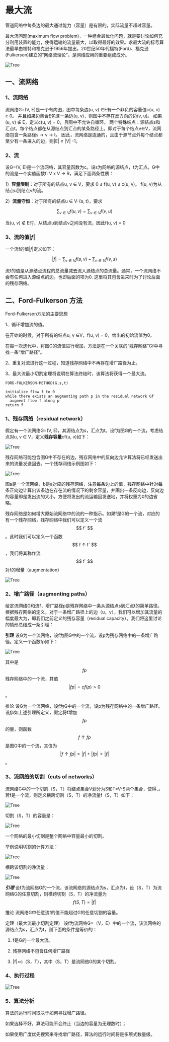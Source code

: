 # 最大流

管道网络中每条边的最大通过能力（容量）是有限的，实际流量不超过容量。

最大流问题(maximum flow problem)，一种组合最优化问题，就是要讨论如何充分利用装置的能力，使得运输的流量最大，以取得最好的效果。求最大流的标号算法最早由福特和福克逊于1956年提出，20世纪50年代福特(Ford)、福克逊(Fulkerson)建立的“网络流理论”，是网络应用的重要组成成分。

![Tree](../../../res/Graph/MaximumFlow/maximum_flow_0.png) 

## 一、流网络
### 1、流网络

流网络G=(V, E)是一个有向图，图中每条边(u, v) ∈E有一个非负的容量值c(u, v) ≥ 0。
并且如果边集合E包含一条边(u, v)，则图中不存在反方向的边(v, u)。
如果(u, v) ∉ E，定义c(u, v) = 0，且图中不允许自循环。
两个特殊结点：源结点s和汇点t。每个结点都在从源结点到汇点的某条路径上。即对于每个结点v∈V，流网络包含一条路径s -> v -> t。
因此，流网络是连通的，且由于源节点外每个结点都至少有一条进入的边，则|E| ≥ |V| -1。

### 2、流

设G=(V, E)是一个流网络，其容量函数为c。设s为网络的源结点，t为汇点。G中的流是一个实值函数f: V x V -> R，满足下面两条性质：

1）**容量限制**：对于所有的结点u, v ∈ V，要求 0 ≤ f(u, v) ≤ c(u, v)。
f(u, v)为从结点u到结点v的流。

2）**流量守恒**：对于所有的结点u ∈ V-{s, t}，要求

$$ \sum_{v ∈ V} f(u, v) = \sum_{v ∈ V} f(v, u) $$

当(u, v) ∉ E时，从结点u到结点v之间没有流，因此f(u, v) = 0

### 3、流的值$|f|$

一个流f的值$|f|$定义如下：

$$ |f| = \sum_{v ∈ V} f(s, v) - \sum_{v ∈ V} f(v, s) $$

流f的值是从源结点流程的总流量减去流入源结点的总流量。通常，一个流网络不会有任何进入源结点的边。也即后面的项为0.
这里将其包含进来时为了讨论后面的残存网络。

## 二、Ford-Fulkerson 方法

Ford-Fulkerson方法的主要思想

1、循环增加流的值。
 
 在开始的时候，对于所有的结点u, v ∈V，f(u, v) = 0，给出的初始流值为0。
 
 在每一次迭代中，将图G的流值进行增加，方法是在一个关联的“残存网络”Gf中寻找一条“增广路径”。
 
2、重复对流进行这一过程，知道残存网络中不再存在增广路径为止。

3、最大流最小切割定理将说明在算法终结时，该算法将获得一个最大流。


```
FORD-FULKERSON-METHOD(G,s,t)

initialize flow f to 0
while there exists an augmenting path p in the residual network Gf
  augment flow f along p
return f

```

### 1、残存网络（residual network）

假定有一个流网络G=(V, E)，其源结点为s，汇点为t。设f为图G的一个流，考虑结点对u, v ∈ V，定义**残存容量**cf(u, v)如下：

![Tree](../../../res/Graph/MaximumFlow/maximum_flow_1.png) 

残存网络可能包含图G中不存在的边，残存网络中的反向边允许算法将已经发送出来的流量发送回去。一个残存网络示例图如下：

![Tree](../../../res/Graph/MaximumFlow/maximum_flow_2.png)

图a是一个流网络，b是a对应的残存网络，注意每条边上的值，残存网络中针对每条正向边计算出该条边在存在流的情况下的剩余容量，并画出一条反向边，反向边的容量即是发出流的大小，方便将发出的流运输回发送地，并将权重为0的边省略。

残存网络是如何增大原始流网络中的流的一种指示。如果f是G的一个流，对应的有一个残存网络，残存网络中我们可以定义一个流$$ f` $$。此时我们可以定义一个函数$$ f ↑ f` $$，我们将其称作流$$ f` $$对f的增量（augmentation）

![Tree](../../../res/Graph/MaximumFlow/maximum_flow_3.png)


### 2、增广路径（augmenting paths）

给定流网络G和流f，增广路径p是残存网络中一条从源结点s到汇点t的简单路径。根据残存网络的定义，对于一条增广路径上的边（u，v），我们可以增加其流量的幅度最大为，即我们之前定义的残存容量（residual capacity）。我们将这里讨论的情形总结成一条引理：

**引理** 设G为一个流网络，设f为图G中的一个流，设p为残存网络中的一条增广路径。定义一个函数fp如下：

![Tree](../../../res/Graph/MaximumFlow/maximum_flow_4.png)

其中是$$ fp $$残存网络中的一个流，其值$$|fp| = cf(p) > 0 $$。

推论 设G为一个流网络，设f为G中的一个流，设p为残存网络中的一条增广路径。设$fp$如上述引理所定义，假定将f增加$$ fp $$的量，则函数$$ f ↑ fp $$是图G中的一个流，其值为$$ |f ↑ fp| = |f| +|fp| > |f| $$。

### 3、流网络的切割（cuts of networks）

流网络G中的一个切割（S，T）将结点集合V划分为S和T=V-S两个集合，使得、。若f是一个流，则定义横跨切割（S，T）的净流量f（S，T）如下：

![Tree](../../../res/Graph/MaximumFlow/maximum_flow_5.png)

切割（S，T）的容量是：

![Tree](../../../res/Graph/MaximumFlow/maximum_flow_6.png)

一个网络的最小切割是整个网络中容量最小的切割。

举例说明切割的计算方法：

![Tree](../../../res/Graph/MaximumFlow/maximum_flow_7.png)

横跨该切割的净流量：

![Tree](../../../res/Graph/MaximumFlow/maximum_flow_8.png)

***引理*** 设f为流网络G的一个流，该流网络的源结点为s，汇点为t，设（S，T）为流网络G的任意切割，则横跨切割（S，T）的净流量为$$  f(S,T) = |f| $$

推论 流网络G中任意流f的值不能超过G的任意切割的容量。

定理（最大流最小切割定理） 设f为流网络G=（V，E）中的一个流，该流网络的源结点为s，汇点为t，则下面的条件是等价的：

1. f是G的一个最大流。

2. 残存网络不包含任何增广路径

3. |f|=c（S，T），其中（S，T）是流网络G的某个切割。

### 4、执行过程

![Tree](../../../res/Graph/MaximumFlow/maximum_flow_9.png) 

### 5、算法分析

算法的运行时间取决于如何寻找增广路径。

如果选择不好，算法可能不会终止（当边的容量为无理数时）；

如果使用广度优先搜索来寻找增广路径，算法的运行时间将是多项式数量级。

